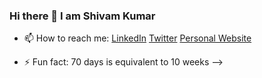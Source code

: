 ### Hi there 👋 I am Shivam Kumar

<!--
**shivamkumar177/shivamkumar177** is a ✨ _special_ ✨ repository because its `README.md` (this file) appears on your GitHub profile.

Here are some ideas to get you started:

- 🌱 I’m currently learning Node.js and React
- 👯 I’m looking to collaborate on ...
- 🤔 I’m looking for help with Web Development
<!--- 💬 Ask me about ...-->
- 📫 How to reach me: [LinkedIn](https://www.linkedin.com/in/shivamkumar177/) [Twitter](https://twitter.com/shivamkumar177) [Personal Website](https://shivam-kumar.netlify.app/)
<!--- 😄 Pronouns: ...-->
- ⚡ Fun fact: 70 days is equivalent to 10 weeks
-->
